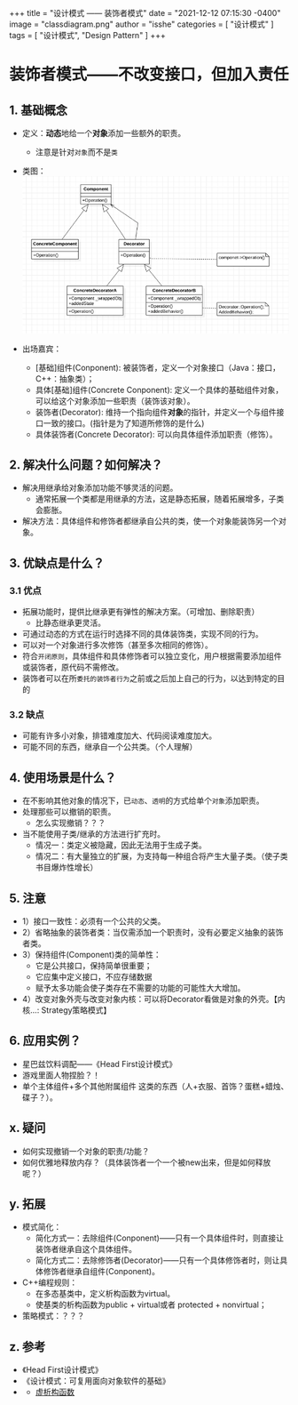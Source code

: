+++
title = "设计模式 —— 装饰者模式"
date = "2021-12-12 07:15:30 -0400"
image = "classdiagram.png"
author = "isshe"
categories = [ "设计模式" ]
tags = [ "设计模式", "Design Pattern" ]
+++


# 装饰者模式——不改变接口，但加入责任
## 1. 基础概念
* 定义：**动态**地给一个**对象**添加一些额外的职责。
    * 注意是针对`对象`而不是`类`

* 类图：
![类图](classdiagram.png)

* 出场嘉宾：
    * [基础]组件(Conponent): 被装饰者，定义一个对象接口（Java：接口，C++：抽象类）；
    * 具体[基础]组件(Concrete Conponent): 定义一个具体的基础组件对象，可以给这个对象添加一些职责（装饰该对象）。
    * 装饰者(Decorator): 维持一个指向组件**对象**的指针，并定义一个与组件接口一致的接口。(指针是为了知道所修饰的是什么)
    * 具体装饰者(Concrete Decorator): 可以向具体组件添加职责（修饰）。

## 2. 解决什么问题？如何解决？
* 解决用继承给对象添加功能不够灵活的问题。
    * 通常拓展一个类都是用继承的方法，这是静态拓展，随着拓展增多，子类会膨胀。
* 解决方法：具体组件和修饰者都继承自公共的类，使一个对象能装饰另一个对象。

## 3. 优缺点是什么？
### 3.1 优点
* 拓展功能时，提供比继承更有弹性的解决方案。（可增加、删除职责）
    * 比静态继承更灵活。
* 可通过动态的方式在运行时选择不同的具体装饰类，实现不同的行为。
* 可以对一个对象进行多次修饰（甚至多次相同的修饰）。
* 符合`开闭原则`，具体组件和具体修饰者可以独立变化，用户根据需要添加组件或装饰者，原代码不需修改。
* 装饰者可以在所`委托的装饰者行为`之前或之后加上自己的行为，以达到特定的目的

### 3.2 缺点
* 可能有许多小对象，排错难度加大、代码阅读难度加大。
* 可能不同的东西，继承自一个公共类。（个人理解）

## 4. 使用场景是什么？
* 在不影响其他对象的情况下，已`动态`、`透明`的方式给单个`对象`添加职责。
* 处理那些可以撤销的职责。
    * 怎么实现撤销？？？
* 当不能使用子类/继承的方法进行扩充时。
    * 情况一：类定义被隐藏，因此无法用于生成子类。
    * 情况二：有大量独立的扩展，为支持每一种组合将产生大量子类。（使子类书目爆炸性增长）

## 5. 注意
* 1）接口一致性：必须有一个公共的父类。
* 2）省略抽象的装饰者类：当仅需添加一个职责时，没有必要定义抽象的装饰者类。
* 3）保持组件(Component)类的简单性：
    * 它是公共接口，保持简单很重要；
    * 它应集中定义接口，不应存储数据
    * 赋予太多功能会使子类存在不需要的功能的可能性大大增加。
* 4）改变对象外壳与改变对象内核：可以将Decorator看做是对象的外壳。【内核...: Strategy策略模式】


## 6. 应用实例？
* 星巴兹饮料调配——《Head First设计模式》
* 游戏里面人物捏脸？！
* 单个主体组件+多个其他附属组件 这类的东西（人+衣服、首饰？蛋糕+蜡烛、碟子？）。


## x. 疑问
* 如何实现撤销一个对象的职责/功能？
* 如何优雅地释放内存？（具体装饰者一个一个被new出来，但是如何释放呢？）

## y. 拓展
* 模式简化：
    * 简化方式一：去除组件(Conponent)——只有一个具体组件时，则直接让装饰者继承自这个具体组件。
    * 简化方式二：去除修饰者(Decorator)——只有一个具体修饰者时，则让具体修饰者继承自组件(Conponent)。
* C++编程规则：
    * 在多态基类中，定义析构函数为virtual。
    * 使基类的析构函数为public + virtual或者 protected + nonvirtual；
* 策略模式：？？？

## z. 参考
* 《Head First设计模式》
* 《设计模式：可复用面向对象软件的基础》
* * [虚析构函数](https://www.zhihu.com/question/41538182)
